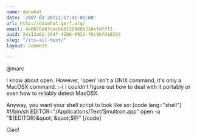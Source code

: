 ```yaml
---
name: docwhat
date: '2007-02-26T11:17:41-05:00'
url: http://docwhat.gerf.org/
email: 4e8076a0fdac6b8f284d8b316efdf7f3
uuid: 2e213a61-344f-4208-9932-f6c9bf018293
slug: "/its-all-text/"
layout: comment

---
```


@marc

I know about open.  However, 'open' isn't a UNIX command, it's only a MacOSX command. :-(  I couldn't figure out how to deal with it portably or even how to reliably detect MacOSX.

Anyway, you want your shell script to look like so:
[code lang="shell"]
#!/bin/sh
EDITOR=&quot;/Applications/Text/Smultron.app&quot;
open -a &quot;${EDITOR}&quot; &quot;$@&quot;
[/code]

Ciao!

